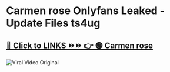 
 # Carmen rose Onlyfans Leaked - Update Files ts4ug

## <h2><a href="https://clipsfans.com/Carmen_rose&ref=git">🔗 Click to LINKS ⏩⏩ 👉 🟢 Carmen rose </a></h2>

<a href="https://clipsfans.com/Carmen_rose&ref=git" rel="nofollow" data-target="animated-image.originalLink"><img src="https://i.ibb.co.com/xMMVF88/686577567.gif" alt="Viral Video Original" style="max-width: 100%; display: inline-block;" data-target="animated-image.originalImage"></a>

